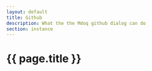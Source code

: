 ```yaml
---
layout: default
title: Github
description: What the the Mdoq github dialog can do
section: instance
---
```


# {{ page.title }}

